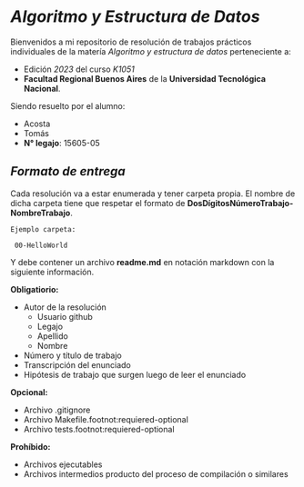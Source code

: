 # *Algoritmo y Estructura de Datos*

Bienvenidos a mi repositorio de resolución de trabajos prácticos individuales de la matería *Algoritmo y estructura de datos* perteneciente a:
- Edición *2023* del curso *K1051*
- **Facultad Regional Buenos Aires** de la **Universidad Tecnológica Nacional**.

Siendo resuelto por el alumno:
- Acosta
- Tomás
- **N° legajo**: 15605-05

## *Formato de entrega*

Cada resolución va a estar enumerada y tener carpeta propia. El nombre de dicha carpeta tiene que respetar el formato de **DosDígitosNúmeroTrabajo-NombreTrabajo**.
 
```
Ejemplo carpeta:

 00-HelloWorld

```
Y debe contener un archivo **readme.md** en notación markdown con la siguiente información.

**Obligatiorio:**
- Autor de la resolución
    - Usuario github
    - Legajo
    - Apellido
    - Nombre
- Número y título de trabajo
- Transcripción del enunciado
- Hipótesis de trabajo que surgen luego de leer el enunciado

**Opcional:**
- Archivo .gitignore
- Archivo Makefile.footnot:requiered-optional
- Archivo tests.footnot:requiered-optional

**Prohíbido:**
- Archivos ejecutables
- Archivos intermedios producto del proceso de compilación o similares 